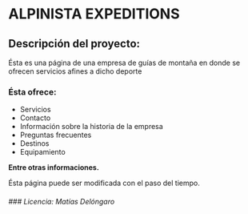 # ALPINISTA EXPEDITIONS



## Descripción del proyecto:

<p>
Ésta es una página de una empresa de guías de montaña en donde se ofrecen servicios afines a dicho deporte
</p>

### Ésta ofrece:

<ul>
<li>Servicios</li>
<li>Contacto</li>
<li>Información sobre la historia de la empresa</li>
<li>Preguntas frecuentes</li>
<li>Destinos</li>
<li>Equipamiento</li>
</ul>

**Entre otras informaciones.**

<p>
Ésta página puede ser modificada con el paso del tiempo.
</p>

###### ### Licencia: Matías Delóngaro



